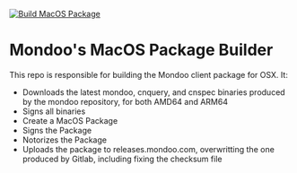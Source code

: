 [![Build MacOS Package](https://github.com/mondoohq/mac-pkg/actions/workflows/build_pkg.yaml/badge.svg)](https://github.com/mondoohq/mac-pkg/actions/workflows/build_pkg.yaml)
# Mondoo's MacOS Package Builder

This repo is responsible for building the Mondoo client package for OSX.  It:

- Downloads the latest mondoo, cnquery, and cnspec binaries produced by the mondoo repository, for both AMD64 and ARM64
- Signs all binaries
- Create a MacOS Package
- Signs the Package
- Notorizes the Package
- Uploads the package to releases.mondoo.com, overwritting the one produced by Gitlab, including fixing the checksum file
